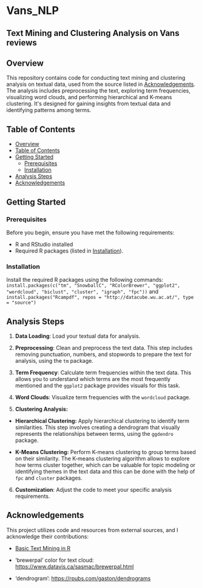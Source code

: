 # Vans_NLP

## Text Mining and Clustering Analysis on Vans reviews

## Overview

This repository contains code for conducting text mining and clustering analysis on textual data, used from the source listed in [Acknowledgements](#acknowledgements). The analysis includes preprocessing the text, exploring term frequencies, visualizing word clouds, and performing hierarchical and K-means clustering. It's designed for gaining insights from textual data and identifying patterns among terms.

## Table of Contents

- [Overview](#overview)
- [Table of Contents](#table-of-contents)
- [Getting Started](#getting-started)
  - [Prerequisites](#prerequisites)
  - [Installation](#installation)
- [Analysis Steps](#analysis-steps)
- [Acknowledgements](#acknowledgements)

## Getting Started

### Prerequisites

Before you begin, ensure you have met the following requirements:

- R and RStudio installed
- Required R packages (listed in [Installation](#installation)).

### Installation

Install the required R packages using the following commands: `install.packages(c("tm", "SnowballC", "RColorBrewer", "ggplot2", "wordcloud", "biclust", "cluster", "igraph", "fpc"))` and `install.packages("Rcampdf", repos = "http://datacube.wu.ac.at/", type = "source")`

## Analysis Steps

1. **Data Loading**: Load your textual data for analysis.

2. **Preprocessing**: Clean and preprocess the text data. This step includes removing punctuation, numbers, and stopwords to prepare the text for analysis, using the `tm` package.

3. **Term Frequency**: Calculate term frequencies within the text data. This allows you to understand which terms are the most frequently mentioned and the `ggplot2` package provides visuals for this task. 

4. **Word Clouds**: Visualize term frequencies with the `wordcloud` package.

5. **Clustering Analysis:**

  - **Hierarchical Clustering:** Apply hierarchical clustering to identify term similarities. This step involves creating a dendrogram that visually represents the relationships between terms, using the `ggdendro` package.
   
  - **K-Means Clustering:** Perform K-means clustering to group terms based on their similarity. The K-means clustering algorithm allows to explore how terms cluster together, which can be valuable for topic modeling or identifying themes in the text data and this can be done with the help of `fpc` and `cluster` packages.

6. **Customization**: Adjust the code to meet your specific analysis requirements.

## Acknowledgements

This project utilizes code and resources from external sources, and I acknowledge their contributions:

- [Basic Text Mining in R](https://rstudio-pubs-static.s3.amazonaws.com/265713_cbef910aee7642dc8b62996e38d2825d.html) 

- ‘brewerpal’ color for text cloud: https://www.datavis.ca/sasmac/brewerpal.html

- ‘dendrogram’: https://rpubs.com/gaston/dendrograms
